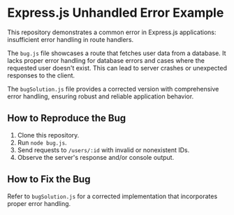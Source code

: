 # Express.js Unhandled Error Example

This repository demonstrates a common error in Express.js applications: insufficient error handling in route handlers.

The `bug.js` file showcases a route that fetches user data from a database. It lacks proper error handling for database errors and cases where the requested user doesn't exist. This can lead to server crashes or unexpected responses to the client.

The `bugSolution.js` file provides a corrected version with comprehensive error handling, ensuring robust and reliable application behavior.

## How to Reproduce the Bug

1. Clone this repository.
2. Run `node bug.js`.
3. Send requests to `/users/:id` with invalid or nonexistent IDs.
4. Observe the server's response and/or console output.

## How to Fix the Bug

Refer to `bugSolution.js` for a corrected implementation that incorporates proper error handling.